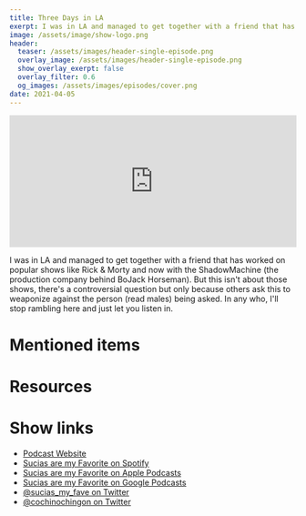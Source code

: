 ```yaml
---
title: Three Days in LA
exerpt: I was in LA and managed to get together with a friend that has worked on popular shows like Rick & Morty and now with the ShadowMachine (the production company behind BoJack Horseman).
image: /assets/image/show-logo.png
header:
  teaser: /assets/images/header-single-episode.png
  overlay_image: /assets/images/header-single-episode.png
  show_overlay_exerpt: false
  overlay_filter: 0.6
  og_images: /assets/images/episodes/cover.png
date: 2021-04-05
---
```

<iframe src="https://open.spotify.com/embed-podcast/episode/4KiZczz1BHevdH7yvRsrF7" width="100%" height="232" frameborder="0" allowtransparency="true" allow="encrypted-media"></iframe>

I was in LA and managed to get together with a friend that has worked on popular shows like Rick & Morty and now with the ShadowMachine (the production company behind BoJack Horseman).
But this isn't about those shows, there's a controversial question but only because others ask this to weaponize against the person (read males) being asked. In any who, I'll stop rambling here and just let you listen in.

# Mentioned items

# Resources

# Show links

* <i class=fas fa-link></i> [Podcast Website](https://cochinochingon.com)
* <i class=fab fa-spotify></i> [Sucias are my Favorite on Spotify](https://open.spotify.com/show/3XjoipCU3QzeIaQAAQpBdW)
* <i class=fas fa-podcast></i> [Sucias are my Favorite on Apple Podcasts](https://podcasts.apple.com/us/podcast/sucias-are-my-favorite/id1548173787)
* <i class=fab fa-google-play></i> [Sucias are my Favorite on Google Podcasts](https://podcasts.google.com/feed/aHR0cHM6Ly9hbmNob3IuZm0vcy80MjI0YzYzYy9wb2RjYXN0L3Jzcw==)
* <i class=fab fa-twitter></i> [@sucias_my_fave on Twitter](https://twitter.com/sucias_my_fave)
* <i class=fab fa-twitter></i> [@cochinochingon on Twitter](https://twitter.com/cochinochingon)
